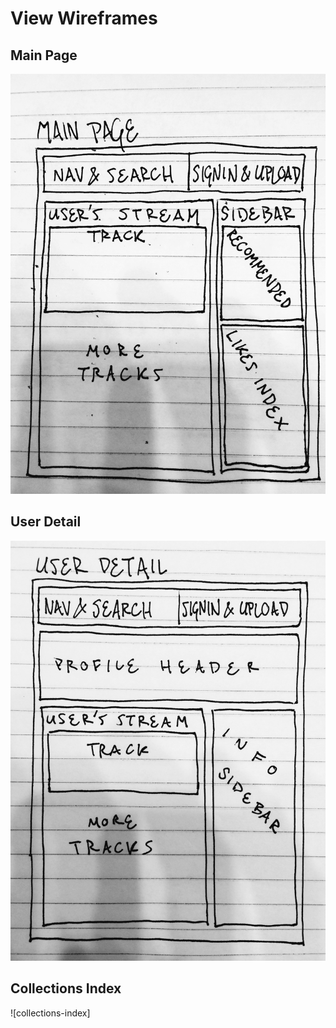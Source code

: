 # View Wireframes

## Main Page
![main-page]

## User Detail
![user-detail]

## Collections Index
![collections-index]

[main-page]: ./wireframes/main_page.jpeg
[user-detail]: ./wireframes/user_detail.jpg
[collection-index]: ./wireframes/collection_index.jpg
